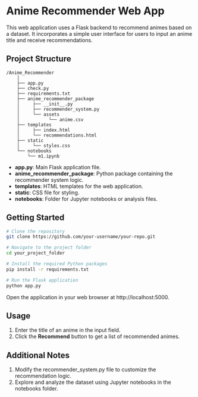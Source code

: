 # Anime Recommender Web App

This web application uses a Flask backend to recommend animes based on a dataset. It incorporates a simple user interface for users to input an anime title and receive recommendations.

## Project Structure

```text
/Anime_Recommender
    │
    ├── app.py
    ├── check.py
    ├── requirements.txt
    ├── anime_recommender_package
    │     ├── __init__.py
    │     ├── recommender_system.py
    │     └── assets
    │           └── anime.csv
    ├── templates
    │     ├── index.html
    │     └── recommendations.html
    ├── static
    │     └── styles.css
    └── notebooks
        └── m1.ipynb
```

- **app.py**: Main Flask application file.
- **anime_recommender_package**: Python package containing the recommender system logic.
- **templates**: HTML templates for the web application.
- **static**: CSS file for styling.
- **notebooks**: Folder for Jupyter notebooks or analysis files.


## Getting Started

```bash
# Clone the repository
git clone https://github.com/your-username/your-repo.git

# Navigate to the project folder
cd your_project_folder

# Install the required Python packages
pip install -r requirements.txt

# Run the Flask application
python app.py
```

Open the application in your web browser at http://localhost:5000.

## Usage
1. Enter the title of an anime in the input field.
2. Click the **Recommend** button to get a list of recommended animes.

## Additional Notes
1. Modify the recommender_system.py file to customize the recommendation logic.
2. Explore and analyze the dataset using Jupyter notebooks in the notebooks folder.
